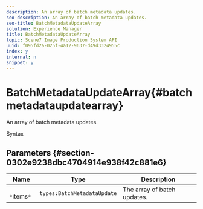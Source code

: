 ```yaml
---
description: An array of batch metadata updates.
seo-description: An array of batch metadata updates.
seo-title: BatchMetadataUpdateArray
solution: Experience Manager
title: BatchMetadataUpdateArray
topic: Scene7 Image Production System API
uuid: f095fd2a-025f-4a12-9637-d49d3324955c
index: y
internal: n
snippet: y
---
```


# BatchMetadataUpdateArray{#batchmetadataupdatearray}

An array of batch metadata updates.

 Syntax 

## Parameters {#section-0302e9238dbc4704914e938f42c881e6}

|  Name  | Type  | Description  |
|---|---|---|
|  ` *`items`*`  | `types:BatchMetadataUpdate`  | The array of batch updates.  |

